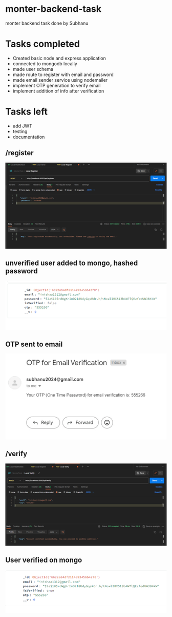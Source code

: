 # monter-backend-task
 monter backend task done by Subhanu


# Tasks completed
- Created basic node and express application
- connected to mongodb locally
- made user schema
- made route to register with email and password
- made email sender service using nodemailer
- implement OTP generation to verify email
- implement addition of info after verification

# Tasks left
- add JWT
- testing
- documentation

## /register
![/register working](images/register.png)

## unverified user added to mongo, hashed password
![unverified user added to mongo](images/unverified-mongo.png)

## OTP sent to email
![otp sent to email](images/otp-email.png)

## /verify
![user verify route](images/user-verify-route.png)

## User verified on mongo
![alt text](images/user-verified-mongo.png)